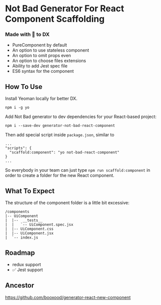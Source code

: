 # Not Bad Generator For React Component Scaffolding
### Made with 💟 to DX

- PureComponent by default
- An option to use stateless component
- An option to omit props even
- An option to choose files extensions
- Ability to add Jest spec file
- ES6 syntax for the component

## How To Use

Install Yeoman locally for better DX.
```
npm i -g yo
```
Add Not Bad generator to dev dependencies for your React-based project:
```
npm i --save-dev generator-not-bad-react-component
```
Then add special script inside `package.json`, similar to
```
...
"scripts": {
  "scaffold:component": "yo not-bad-react-component"
}
...
```
So everybody in your team can just type `npm run scaffold:component` in order to create a folder for the new React component.

## What To Expect

The structure of the component folder is a little bit excessive:
```
/components
|-- UiComponent
|  |--  __tests__
|  |   `-- UiComponent.spec.jsx
|  |-- UiComponent.css
|  |-- UiComponent.jsx
|  `-- index.js
```

## Roadmap
- redux support
- ✅ Jest support

## Ancestor
https://github.com/booxood/generator-react-new-component
